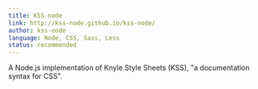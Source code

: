 ```yaml
---
title: KSS-node
link: http://kss-node.github.io/kss-node/
author: kss-node
language: Node, CSS, Sass, Less
status: recommended
---
```

A Node.js implementation of Knyle Style Sheets (KSS), "a documentation syntax for CSS".
